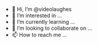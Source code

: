 - 👋 Hi, I’m @videolaughes
- 👀 I’m interested in ...
- 🌱 I’m currently learning ...
- 💞️ I’m looking to collaborate on ...
- 📫 How to reach me ...

<!---
videolaughes/videolaughes is a ✨ special ✨ repository because its `README.md` (this file) appears on your GitHub profile.
You can click the Preview link to take a look at your changes.
--->

